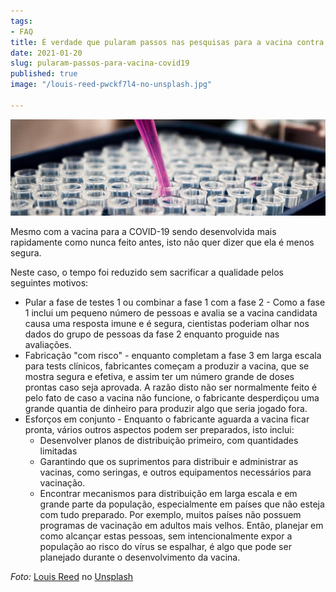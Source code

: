 ```yaml
---
tags:
- FAQ
title: É verdade que pularam passos nas pesquisas para a vacina contra a COVID-19?
date: 2021-01-20
slug: pularam-passos-para-vacina-covid19
published: true
image: "/louis-reed-pwckf7l4-no-unsplash.jpg"

---
```

![](/vaccine-lab.jpg)

Mesmo com a vacina para a COVID-19 sendo desenvolvida mais rapidamente como nunca feito antes, isto não quer dizer que ela é menos segura.

Neste caso, o tempo foi reduzido sem sacrificar a qualidade pelos seguintes motivos:

* Pular a fase  de testes 1 ou combinar a fase 1 com a  fase 2 - Como a fase 1 inclui um pequeno número de pessoas e avalia se a vacina candidata causa uma resposta imune e é segura, cientistas poderiam olhar nos dados do grupo de pessoas da fase 2 enquanto proguide nas avaliações.
* Fabricação "com risco" - enquanto completam a fase 3 em larga escala para tests clínicos, fabricantes começam a produzir a vacina, que se mostra segura e efetiva, e assim ter um número grande de doses prontas caso seja aprovada. A razão disto não ser normalmente feito é pelo fato de caso a vacina não funcione, o fabricante desperdiçou uma grande quantia de dinheiro para produzir algo que seria jogado fora.
* Esforços em conjunto - Enquanto o fabricante aguarda a vacina ficar pronta, vários outros aspectos podem ser preparados, isto inclui:
  * Desenvolver planos de distribuição primeiro, com quantidades limitadas
  * Garantindo que os suprimentos para distribuir e administrar as vacinas, como seringas, e outros equipamentos necessários para vacinação.
  * Encontrar mecanismos para distribuição em larga escala e em grande parte da população, especialmente em países que não esteja com tudo preparado. Por exemplo, muitos países não possuem programas de vacinação em adultos mais velhos. Então, planejar em como alcançar estas pessoas, sem intencionalmente expor a população ao risco do vírus se espalhar, é algo que pode ser planejado durante o desenvolvimento da vacina.

_Foto:_ [Louis Reed](https://unsplash.com/@_louisreed?utm_source=unsplash&utm_medium=referral&utm_content=creditCopyText) no [Unsplash](https://unsplash.com/s/photos/laboratory?utm_source=unsplash&utm_medium=referral&utm_content=creditCopyText)